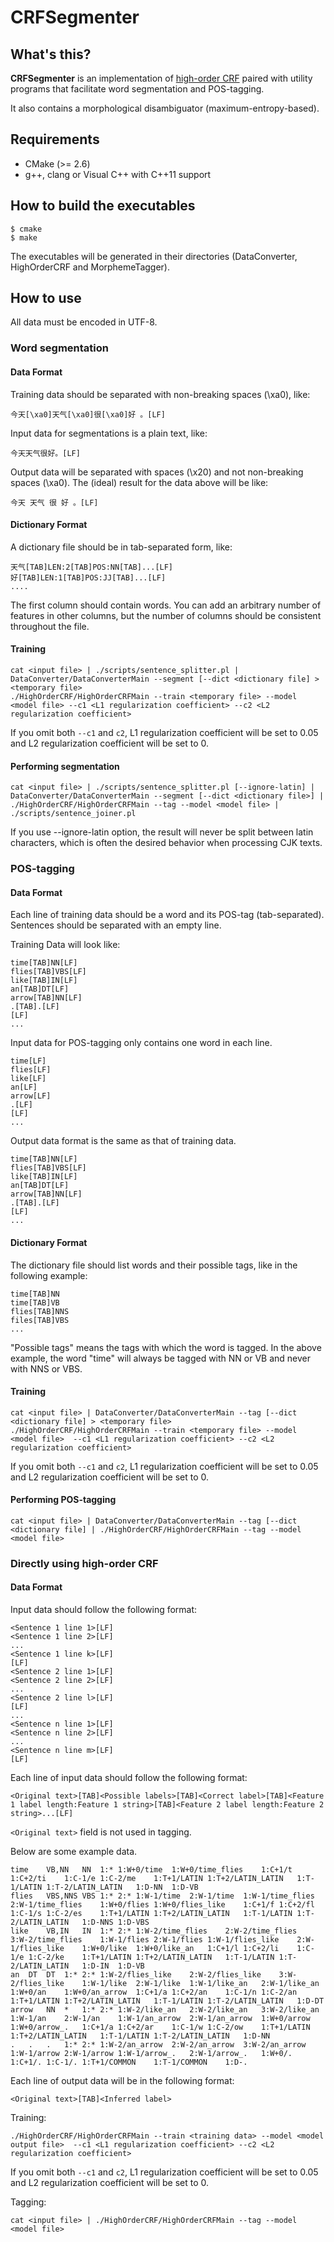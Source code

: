 CRFSegmenter
============

What's this?
------------

**CRFSegmenter** is an implementation of [high-order CRF](http://vocrf.net/docs/thesis_en.pdf) paired with utility programs that facilitate word segmentation and POS-tagging.

It also contains a morphological disambiguator (maximum-entropy-based).

Requirements
------------

* CMake (>= 2.6)
* g++, clang or Visual C++ with C++11 support

How to build the executables
----------------------------
    $ cmake
    $ make

The executables will be generated in their directories (DataConverter, HighOrderCRF and MorphemeTagger).

How to use
----------

All data must be encoded in UTF-8.

### Word segmentation

#### Data Format

Training data should be separated with non-breaking spaces (\xa0), like:

    今天[\xa0]天气[\xa0]很[\xa0]好 。[LF]

Input data for segmentations is a plain text, like:

    今天天气很好。[LF]

Output data will be separated with spaces (\x20) and not non-breaking spaces (\xa0). The (ideal) result for the data above will be like:

    今天 天气 很 好 。[LF]

#### Dictionary Format

A dictionary file should be in tab-separated form, like:

    天气[TAB]LEN:2[TAB]POS:NN[TAB]...[LF]
    好[TAB]LEN:1[TAB]POS:JJ[TAB]...[LF]
    ....

The first column should contain words. You can add an arbitrary number of features in other columns, but the number of columns should be consistent throughout the file.

#### Training

    cat <input file> | ./scripts/sentence_splitter.pl | DataConverter/DataConverterMain --segment [--dict <dictionary file] > <temporary file>
    ./HighOrderCRF/HighOrderCRFMain --train <temporary file> --model <model file> --c1 <L1 regularization coefficient> --c2 <L2 regularization coefficient>

If you omit both ```--c1``` and ```c2```, L1 regularization coefficient will be set to 0.05 and L2 regularization coefficient will be set to 0.

#### Performing segmentation

    cat <input file> | ./scripts/sentence_splitter.pl [--ignore-latin] | DataConverter/DataConverterMain --segment [--dict <dictionary file>] | ./HighOrderCRF/HighOrderCRFMain --tag --model <model file> | ./scripts/sentence_joiner.pl

If you use --ignore-latin option, the result will never be split between latin characters, which is often the desired behavior when processing CJK texts.

### POS-tagging

#### Data Format

Each line of training data should be a word and its POS-tag (tab-separated). Sentences should be separated with an empty line.

Training Data will look like:

    time[TAB]NN[LF]
    flies[TAB]VBS[LF]
    like[TAB]IN[LF]
    an[TAB]DT[LF]
    arrow[TAB]NN[LF]
    .[TAB].[LF]
    [LF]
    ...

Input data for POS-tagging only contains one word in each line.

    time[LF]
    flies[LF]
    like[LF]
    an[LF]
    arrow[LF]
    .[LF]
    [LF]
    ...

Output data format is the same as that of training data.

    time[TAB]NN[LF]
    flies[TAB]VBS[LF]
    like[TAB]IN[LF]
    an[TAB]DT[LF]
    arrow[TAB]NN[LF]
    .[TAB].[LF]
    [LF]
    ...

#### Dictionary Format

The dictionary file should list words and their possible tags, like in the following example:

    time[TAB]NN
    time[TAB]VB
    flies[TAB]NNS
    files[TAB]VBS
    ...

"Possible tags" means the tags with which the word is tagged. In the above example, the word "time" will always be tagged with NN or VB and never with NNS or VBS.

#### Training

    cat <input file> | DataConverter/DataConverterMain --tag [--dict <dictionary file] > <temporary file>
    ./HighOrderCRF/HighOrderCRFMain --train <temporary file> --model <model file>  --c1 <L1 regularization coefficient> --c2 <L2 regularization coefficient>
    
If you omit both ```--c1``` and ```c2```, L1 regularization coefficient will be set to 0.05 and L2 regularization coefficient will be set to 0.

#### Performing POS-tagging

    cat <input file> | DataConverter/DataConverterMain --tag [--dict <dictionary file] | ./HighOrderCRF/HighOrderCRFMain --tag --model <model file>

### Directly using high-order CRF

#### Data Format

Input data should follow the following format:

    <Sentence 1 line 1>[LF]
    <Sentence 1 line 2>[LF]
    ...
    <Sentence 1 line k>[LF]
    [LF]
    <Sentence 2 line 1>[LF]
    <Sentence 2 line 2>[LF]
    ...
    <Sentence 2 line l>[LF]
    [LF]
    ...
    <Sentence n line 1>[LF]
    <Sentence n line 2>[LF]
    ...
    <Sentence n line m>[LF]
    [LF]

Each line of input data should follow the following format:

    <Original text>[TAB]<Possible labels>[TAB]<Correct label>[TAB]<Feature 1 label length:Feature 1 string>[TAB]<Feature 2 label length:Feature 2 string>...[LF]

```<Original text>``` field is not used in tagging.

Below are some example data.

    time	VB,NN	NN	1:*	1:W+0/time	1:W+0/time_flies	1:C+1/t	1:C+2/ti	1:C-1/e	1:C-2/me	1:T+1/LATIN	1:T+2/LATIN_LATIN	1:T-1/LATIN	1:T-2/LATIN_LATIN	1:D-NN	1:D-VB
    flies	VBS,NNS	VBS	1:*	2:*	1:W-1/time	2:W-1/time	1:W-1/time_flies	2:W-1/time_flies	1:W+0/flies	1:W+0/flies_like	1:C+1/f	1:C+2/fl	1:C-1/s	1:C-2/es	1:T+1/LATIN	1:T+2/LATIN_LATIN	1:T-1/LATIN	1:T-2/LATIN_LATIN	1:D-NNS	1:D-VBS
    like	VB,IN	IN	1:*	2:*	1:W-2/time_flies	2:W-2/time_flies	3:W-2/time_flies	1:W-1/flies	2:W-1/flies	1:W-1/flies_like	2:W-1/flies_like	1:W+0/like	1:W+0/like_an	1:C+1/l	1:C+2/li	1:C-1/e	1:C-2/ke	1:T+1/LATIN	1:T+2/LATIN_LATIN	1:T-1/LATIN	1:T-2/LATIN_LATIN	1:D-IN	1:D-VB
    an	DT	DT	1:*	2:*	1:W-2/flies_like	2:W-2/flies_like	3:W-2/flies_like	1:W-1/like	2:W-1/like	1:W-1/like_an	2:W-1/like_an	1:W+0/an	1:W+0/an_arrow	1:C+1/a	1:C+2/an	1:C-1/n	1:C-2/an	1:T+1/LATIN	1:T+2/LATIN_LATIN	1:T-1/LATIN	1:T-2/LATIN_LATIN	1:D-DT
    arrow	NN	*	1:*	2:*	1:W-2/like_an	2:W-2/like_an	3:W-2/like_an	1:W-1/an	2:W-1/an	1:W-1/an_arrow	2:W-1/an_arrow	1:W+0/arrow	1:W+0/arrow_.	1:C+1/a	1:C+2/ar	1:C-1/w	1:C-2/ow	1:T+1/LATIN	1:T+2/LATIN_LATIN	1:T-1/LATIN	1:T-2/LATIN_LATIN	1:D-NN
    .	.	.	1:*	2:*	1:W-2/an_arrow	2:W-2/an_arrow	3:W-2/an_arrow	1:W-1/arrow	2:W-1/arrow	1:W-1/arrow_.	2:W-1/arrow_.	1:W+0/.	1:C+1/.	1:C-1/.	1:T+1/COMMON	1:T-1/COMMON	1:D-.

Each line of output data will be in the following format:

    <Original text>[TAB]<Inferred label>

Training:

    ./HighOrderCRF/HighOrderCRFMain --train <training data> --model <model output file>  --c1 <L1 regularization coefficient> --c2 <L2 regularization coefficient>

If you omit both ```--c1``` and ```c2```, L1 regularization coefficient will be set to 0.05 and L2 regularization coefficient will be set to 0.

Tagging:

    cat <input file> | ./HighOrderCRF/HighOrderCRFMain --tag --model <model file>
